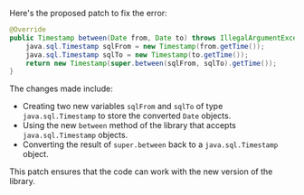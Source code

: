 Here's the proposed patch to fix the error:

```java
@Override
public Timestamp between(Date from, Date to) throws IllegalArgumentException {
    java.sql.Timestamp sqlFrom = new Timestamp(from.getTime());
    java.sql.Timestamp sqlTo = new Timestamp(to.getTime());
    return new Timestamp(super.between(sqlFrom, sqlTo).getTime());
}
```

The changes made include:

* Creating two new variables `sqlFrom` and `sqlTo` of type `java.sql.Timestamp` to store the converted `Date` objects.
* Using the new `between` method of the library that accepts `java.sql.Timestamp` objects.
* Converting the result of `super.between` back to a `java.sql.Timestamp` object.

This patch ensures that the code can work with the new version of the library.